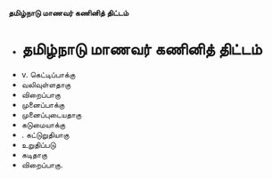 **தமிழ்நாடு மாணவர் கணினித் திட்டம்**
- # தமிழ்நாடு மாணவர் கணினித் திட்டம்
- v. கெட்டிப்பாக்கு
- வலிவுள்ளதாகு
- விறைப்பாகு
- முனைப்பாக்கு
- முனைப்புடையதாகு
- கடுமையாக்கு
- . கட்டுறுதியாகு
- உறுதிப்படு
- கடிதாகு
- விறைப்பாகு.


